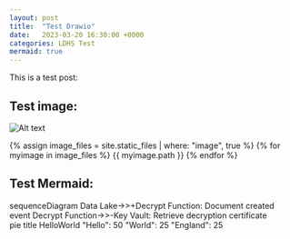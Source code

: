 ```yaml
---
layout: post
title:  "Test Drawio"
date:   2023-03-20 16:30:00 +0000
categories: LDHS Test
mermaid: true
---
```


This is a test post:

## Test image:
![Alt text]({{site.baseurl}}/drawings/test.drawio.svg)

{% assign image_files = site.static_files | where: "image", true %}
{% for myimage in image_files %}
  {{ myimage.path }}
{% endfor %}


## Test Mermaid:

<div class="mermaid">
sequenceDiagram
    Data Lake->>+Decrypt Function: Document created event
    Decrypt Function->>-Key Vault: Retrieve decryption certificate
</div>

<div class="mermaid">
pie title HelloWorld
    "Hello": 50
    "World": 25
    "England": 25
</div>

